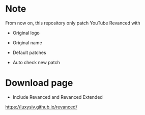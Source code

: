 # Note

From now on, this repository only patch YouTube Revanced with 

* Original logo

* Original name

* Default patches

* Auto check new patch

# Download page

* Include Revanced and Revanced Extended

https://luxysiv.github.io/revanced/

